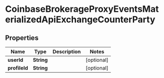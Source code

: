 
# CoinbaseBrokerageProxyEventsMaterializedApiExchangeCounterParty

## Properties
Name | Type | Description | Notes
------------ | ------------- | ------------- | -------------
**userId** | **String** |  |  [optional]
**profileId** | **String** |  |  [optional]



